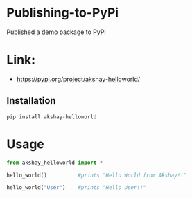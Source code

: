 # Publishing-to-PyPi
Published a demo package to PyPi

# Link: 
* https://pypi.org/project/akshay-helloworld/

## Installation 
```
pip install akshay-helloworld
```

# Usage
```python
from akshay_helloworld import *

hello_world()          #prints "Hello World from Akshay!!"

hello_world("User")    #prints "Hello User!!"
```
